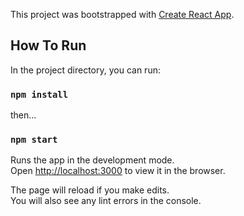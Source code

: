 This project was bootstrapped with [Create React App](https://github.com/facebook/create-react-app).

## How To Run

In the project directory, you can run:

### `npm install`

then...

### `npm start`

Runs the app in the development mode.<br />
Open [http://localhost:3000](http://localhost:3000) to view it in the browser.

The page will reload if you make edits.<br />
You will also see any lint errors in the console.
